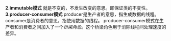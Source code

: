 **2.immutable模式**
就是不变的，不发生改变的意思。即保证类的不变性。
**3.producer-consumer模式**
producer是生产者的意思，指生成数据的线程。
consumer是消费者的意思，指使用数据的线程。
producer-consumer模式在生产者和消费者之间加入了一个*桥梁角色*。这个桥梁角色用于消除线程间处理速度的差异。
